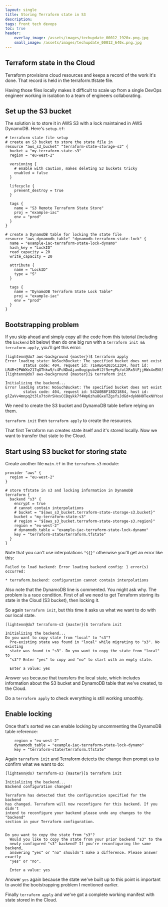 ```yaml
---
layout: single
title: Storing Terraform state in S3
description:   
tags: front tech devops
toc: true
header:
    overlay_image: /assets/images/techupdate_00012_1920x.png.jpg
    small_image: /assets/images/techupdate_00012_640x.png.jpg
---
```


## Terraform state in the Cloud
Terraform provisions cloud resources and keeps a record of the work it's done.  That record is held in the terraform.tfstate file.

Having those files locally makes it difficult to scale up from a single DevOps engineer working in isolation to a team of engineers collaborating.

## Set up the S3 bucket
The solution is to store it in AWS S3 with a lock maintained in AWS DynamoDB.  Here's `setup.tf`:

```
# terraform state file setup
# create an S3 bucket to store the state file in
resource "aws_s3_bucket" "terraform-state-storage-s3" {
  bucket = "my-terraform-state-s3"
  region = "eu-west-2"

  versioning {
    # enable with caution, makes deleting S3 buckets tricky
    enabled = false
  }

  lifecycle {
    prevent_destroy = true
  }

  tags {
    name = "S3 Remote Terraform State Store"
    proj = "example-iac"
    env = "prod"
  }
}

# create a DynamoDB table for locking the state file
resource "aws_dynamodb_table" "dynamodb-terraform-state-lock" {
  name = "example-iac-terraform-state-lock-dynamo"
  hash_key = "LockID"
  read_capacity = 20
  write_capacity = 20

  attribute {
    name = "LockID"
    type = "S"
  }

  tags {
    name = "DynamoDB Terraform State Lock Table"
    proj = "example-iac"
    env = "prod"
  }
}
```

## Bootstrapping problem
If you skip ahead and simply copy all the code from this tutorial (including the `backend` bit below) then do one big run with a `terraform init && terraform apply`, you'll get this error:
```
[lightenn@do7 aws-background {master}]$ terraform apply
Error loading state: NoSuchBucket: The specified bucket does not exist
        status code: 404, request id: 716AE642035C23D4, host id: LR4R+2PWWXe217qGThkw9/c4FcNDxAjan0ogipubvHl2f5e+gFb/otXRx5tFjjHWx4nENt5iAGw=
[lightenn@do7 aws-background {master}]$ terraform init

Initializing the backend...
Error loading state: NoSuchBucket: The specified bucket does not exist
        status code: 404, request id: 542A0B8F18D21884, host id: glZaVv4mnpq2t3lo7toVrSHxsCCBqykk7f4Wp6zhu8GxeTZgsfsJdGd+dykNH0TexNVYosOgO78=
```

We need to create the S3 bucket and DynamoDB table before relying on them.

`terraform init` then `terraform apply` to create the resources.

That first Terraform run creates state itself and it's stored locally.  Now we want to transfer that state to the Cloud.

## Start using S3 bucket for storing state
Create another file `main.tf` in the `terraform-s3` module:
```
provider "aws" {
  region = "eu-west-2"
}

# store tfstate in s3 and locking information in DynamoDB
terraform {
  backend "s3" {
    encrypt = true
    # cannot contain interpolations
    # bucket = "${aws_s3_bucket.terraform-state-storage-s3.bucket}"
    bucket = "my-terraform-state-s3"
    # region = "${aws_s3_bucket.terraform-state-storage-s3.region}"
    region = "eu-west-2"
    # dynamodb_table = "example-iac-terraform-state-lock-dynamo"
    key = "terraform-state/terraform.tfstate"
  }
}
```

Note that you can't use interpolations `"${}"` otherwise you'll get an error like this:

```
Failed to load backend: Error loading backend config: 1 error(s) occurred:

* terraform.backend: configuration cannot contain interpolations
```

Also note that the DynamoDB line is commented.  You might ask why.  The problem is a race condition.
First of all we need to get Terraform storing its state in the Cloud (S3 bucket), then locking it.

So again `terraform init`, but this time it asks us what we want to do with our local state.

```
[lightenn@do7 terraform-s3 {master}]$ terraform init

Initializing the backend...
Do you want to copy state from "local" to "s3"?
  Pre-existing state was found in "local" while migrating to "s3". No existing
  state was found in "s3". Do you want to copy the state from "local" to
  "s3"? Enter "yes" to copy and "no" to start with an empty state.

  Enter a value: yes
```

Answer `yes` because that transfers the local state, which includes information about the S3 bucket and DynamoDB table that we've created, to the Cloud.

Do a `terraform apply` to check everything is still working smoothly.

## Enable locking
Once that's sorted we can enable locking by uncommenting the DynamoDB table reference:

```
    region = "eu-west-2"
    dynamodb_table = "example-iac-terraform-state-lock-dynamo"
    key = "terraform-state/terraform.tfstate"
```

Again `terraform init` and Terraform detects the change then prompt us to confirm what we want to do:

```
[lightenn@do7 terraform-s3 {master}]$ terraform init

Initializing the backend...
Backend configuration changed!

Terraform has detected that the configuration specified for the backend
has changed. Terraform will now reconfigure for this backend. If you didn't
intend to reconfigure your backend please undo any changes to the "backend"
section in your Terraform configuration.


Do you want to copy the state from "s3"?
  Would you like to copy the state from your prior backend "s3" to the
  newly configured "s3" backend? If you're reconfiguring the same backend,
  answering "yes" or "no" shouldn't make a difference. Please answer exactly
  "yes" or "no".

  Enter a value: yes
```

Answer `yes` again because the state we've built up to this point is important to avoid the bootstrapping problem I mentioned earlier.

Finally `terraform apply` and we've got a complete working manifest with state stored in the Cloud.